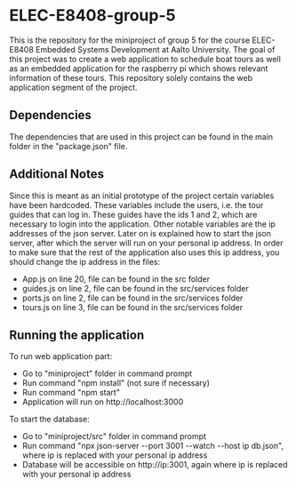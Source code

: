 # ELEC-E8408-group-5
This is the repository for the miniproject of group 5 for the course ELEC-E8408 Embedded Systems Development at Aalto University.
The goal of this project was to create a web application to schedule boat tours as well as an embedded application for the raspberry pi which shows relevant information of these tours. This repository solely contains the web application segment of the project.

## Dependencies
The dependencies that are used in this project can be found in the main folder in the "package.json" file.

## Additional Notes
Since this is meant as an initial prototype of the project certain variables have been hardcoded. These variables include the users, i.e. the tour guides that can log in. These guides have the ids 1 and 2, which are necessary to login into the application. Other notable variables are the ip addresses of the json server. Later on is explained how to start the json server, after which the server will run on your personal ip address. In order to make sure that the rest of the application also uses this ip address, you should change the ip address in the files:
* App.js on line 20, file can be found in the src folder
* guides.js on line 2, file can be found in the src/services folder
* ports.js on line 2, file can be found in the src/services folder
* tours.js on line 3, file can be found in the src/services folder

## Running the application
To run web application part:
* Go to "miniproject" folder in command prompt
* Run command "npm install" (not sure if necessary)
* Run command "npm start"
* Application will run on  http://localhost:3000

To start the database:
* Go to "miniproject/src" folder in command prompt
* Run command "npx json-server --port 3001 --watch --host ip db.json", where ip is replaced with your personal ip address
* Database will be accessible on http://ip:3001, again where ip is replaced with your personal ip address

